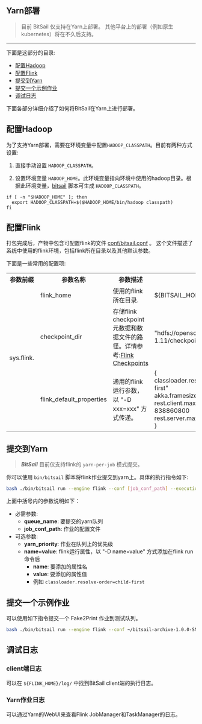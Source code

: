 ## Yarn部署

> 目前 BitSail 仅支持在Yarn上部署。
> 其他平台上的部署（例如原生kubernetes）将在不久后支持。

-----

下面是这部分的目录:

- [配置Hadoop](#jump_configure_hadoop)
- [配置Flink](#jump_configure_flink)
- [提交到Yarn](#jump_submit_to_yarn)
- [提交一个示例作业](#jump_submit_example)
- [调试日志](#jump_log)


下面各部分详细介绍了如何将BitSail在Yarn上进行部署。

## <span id="jump_configure_hadoop">配置Hadoop</span>

为了支持Yarn部署，需要在环境变量中配置`HADOOP_CLASSPATH`。目前有两种方式设置:

1. 直接手动设置 `HADOOP_CLASSPATH`。

2. 设置环境变量 `HADOOP_HOME`。此环境变量指向环境中使用的hadoop目录。根据此环境变量，[bitsail](https://github.com/bytedance/bitsail/blob/master/bitsail-dist/src/main/archive/bin/bitsail) 脚本可生成 `HADOOP_CLASSPATH`。

  ```shell
  if [ -n "$HADOOP_HOME" ]; then
    export HADOOP_CLASSPATH=$($HADOOP_HOME/bin/hadoop classpath)
  fi
  ```

## <span id="jump_configure_flink">配置Flink</span>

打包完成后，产物中包含可配置flink的文件 [conf/bitsail.conf](https://github.com/bytedance/bitsail/blob/master/bitsail-dist/src/main/resources/bitsail.conf) 。
这个文件描述了系统中使用的flink环境，包括flink所在目录以及其他默认参数。

下面是一些常用的配置项:


<table>
  <tr>
    <th>参数前缀</th>
    <th>参数名称</th>
    <th>参数描述</th>
    <th>示例</th>
  </tr>

  <tr>
    <td rowspan="3">sys.flink.</td>
    <td>flink_home</td>
    <td>使用的flink所在目录.</td>
    <td>${BITSAIL_HOME}/embedded/flink</td>
  </tr>

  <tr>
    <td>checkpoint_dir</td>
    <td>存储flink checkpoint元数据和数据文件的路径。详情参考:<a href="https://nightlies.apache.org/flink/flink-docs-master/docs/ops/state/checkpoints/">Flink Checkpoints</a></td>
    <td>"hdfs://opensource/bitsail/flink-1.11/checkpoints/"</td>
  </tr>

  <tr>
    <td>flink_default_properties</td>
    <td>通用的flink运行参数，以 "-D xxx=xxx" 方式传递。</td>
    <td>{<br/>
        classloader.resolve-order: "child-first"<br/>
        akka.framesize: "838860800b"<br/>
        rest.client.max-content-length: 838860800<br/>
        rest.server.max-content-len<br/>}
    </td>
  </tr>
</table>


## <span id="jump_submit_to_yarn">提交到Yarn</span>
 
> ***BitSail*** 目前仅支持flink的 `yarn-per-job` 模式提交。

你可以使用 `bin/bitsail` 脚本将flink作业提交到yarn上。具体的执行指令如下:

``` bash
bash ./bin/bitsail run --engine flink --conf [job_conf_path] --execution-mode run --queue [queue_name] --deployment-mode yarn-per-job [--priority [yarn_priority] -p/--props [name=value]] 
```

上面中括号内的参数说明如下：

 - 必需参数: 
    - **queue_name**: 要提交的yarn队列
    - **job_conf_path**: 作业的配置文件
 - 可选参数:
    - **yarn_priority**: 作业在队列上的优先级
    - **name=value**: flink运行属性，以 "-D name=value" 方式添加在flink run命令后
        - **name**: 要添加的属性名
        - **value**: 要添加的属性值
        - 例如 `classloader.resolve-order=child-first`

## <span id="jump_submit_example">提交一个示例作业</span>

可以使用如下指令提交一个 Fake2Print 作业到测试队列。

``` bash
bash ./bin/bitsail run --engine flink --conf ~/bitsail-archive-1.0.0-SNAPSHOT/examples/Fake_Proint_Example.json --execution-mode run -p 1=1  --deployment-mode yarn-per-job  --queue default
```

## <span id="jump_log">调试日志</span>

### client端日志

可以在 `${FLINK_HOME}/log/` 中找到BitSail client端的执行日志。

### Yarn作业日志

可以通过Yarn的WebUI来查看Flink JobManager和TaskManager的日志。


